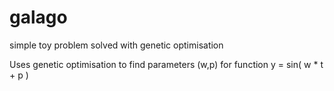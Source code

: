 # galago
simple toy problem solved with genetic optimisation

Uses genetic optimisation to find parameters (w,p) for function y = sin( w * t + p )

